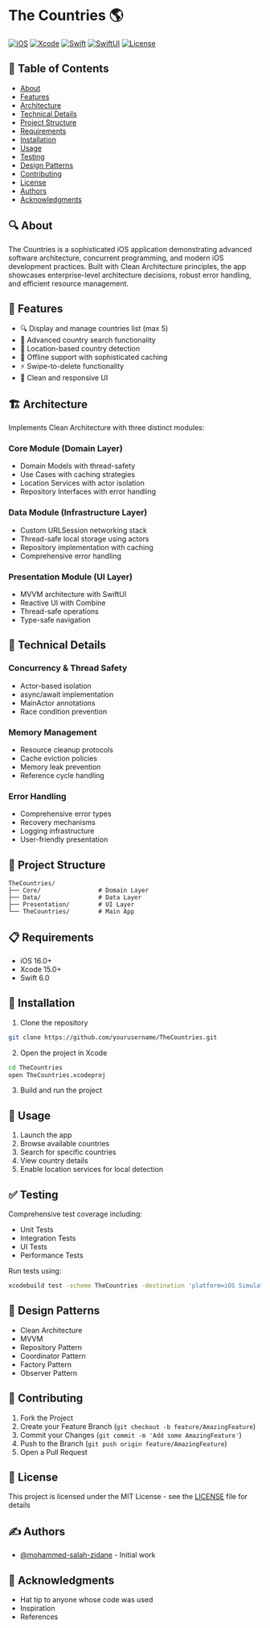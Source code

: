 # The Countries 🌎

[![iOS](https://img.shields.io/badge/iOS-16.0%2B-blue.svg)](https://developer.apple.com/ios/)
[![Xcode](https://img.shields.io/badge/Xcode-15.0%2B-blue.svg)](https://developer.apple.com/xcode/)
[![Swift](https://img.shields.io/badge/Swift-6.0-orange.svg)](https://swift.org)
[![SwiftUI](https://img.shields.io/badge/SwiftUI-4.0-blue.svg)](https://developer.apple.com/xcode/swiftui)
[![License](https://img.shields.io/badge/license-MIT-blue.svg)](LICENSE)

## 📝 Table of Contents
- [About](#about)
- [Features](#features)
- [Architecture](#architecture)
- [Technical Details](#technical-details)
- [Project Structure](#project-structure)
- [Requirements](#requirements)
- [Installation](#installation)
- [Usage](#usage)
- [Testing](#testing)
- [Design Patterns](#design-patterns)
- [Contributing](#contributing)
- [License](#license)
- [Authors](#authors)
- [Acknowledgments](#acknowledgments)

## 🔍 About <a name = "about"></a>
The Countries is a sophisticated iOS application demonstrating advanced software architecture, concurrent programming, and modern iOS development practices. Built with Clean Architecture principles, the app showcases enterprise-level architecture decisions, robust error handling, and efficient resource management.

## 🌟 Features <a name = "features"></a>
- 🔍 Display and manage countries list (max 5)
- 🔎 Advanced country search functionality
- 📍 Location-based country detection
- 💾 Offline support with sophisticated caching
- ⚡ Swipe-to-delete functionality
- 🎨 Clean and responsive UI

## 🏗 Architecture <a name = "architecture"></a>
Implements Clean Architecture with three distinct modules:

### Core Module (Domain Layer)
- Domain Models with thread-safety
- Use Cases with caching strategies
- Location Services with actor isolation
- Repository Interfaces with error handling

### Data Module (Infrastructure Layer)
- Custom URLSession networking stack
- Thread-safe local storage using actors
- Repository implementation with caching
- Comprehensive error handling

### Presentation Module (UI Layer)
- MVVM architecture with SwiftUI
- Reactive UI with Combine
- Thread-safe operations
- Type-safe navigation

## 🔧 Technical Details <a name = "technical-details"></a>

### Concurrency & Thread Safety
- Actor-based isolation
- async/await implementation
- MainActor annotations
- Race condition prevention

### Memory Management
- Resource cleanup protocols
- Cache eviction policies
- Memory leak prevention
- Reference cycle handling

### Error Handling
- Comprehensive error types
- Recovery mechanisms
- Logging infrastructure
- User-friendly presentation

## 📁 Project Structure <a name = "project-structure"></a>
```
TheCountries/
├── Core/                # Domain Layer
├── Data/                # Data Layer
├── Presentation/        # UI Layer
└── TheCountries/        # Main App
```

## 📋 Requirements <a name = "requirements"></a>
- iOS 16.0+
- Xcode 15.0+
- Swift 6.0

## 🔨 Installation <a name = "installation"></a>

1. Clone the repository
```bash
git clone https://github.com/yourusername/TheCountries.git
```

2. Open the project in Xcode
```bash
cd TheCountries
open TheCountries.xcodeproj
```

3. Build and run the project

## 🎯 Usage <a name = "usage"></a>
1. Launch the app
2. Browse available countries
3. Search for specific countries
4. View country details
5. Enable location services for local detection

## ✅ Testing <a name = "testing"></a>
Comprehensive test coverage including:
- Unit Tests
- Integration Tests
- UI Tests
- Performance Tests

Run tests using:
```bash
xcodebuild test -scheme TheCountries -destination 'platform=iOS Simulator,name=iPhone 15'
```

## 📐 Design Patterns <a name = "design-patterns"></a>
- Clean Architecture
- MVVM
- Repository Pattern
- Coordinator Pattern
- Factory Pattern
- Observer Pattern

## 🤝 Contributing <a name = "contributing"></a>
1. Fork the Project
2. Create your Feature Branch (`git checkout -b feature/AmazingFeature`)
3. Commit your Changes (`git commit -m 'Add some AmazingFeature'`)
4. Push to the Branch (`git push origin feature/AmazingFeature`)
5. Open a Pull Request

## 📝 License <a name = "license"></a>
This project is licensed under the MIT License - see the [LICENSE](LICENSE) file for details

## ✍️ Authors <a name = "authors"></a>
- [@mohammed-salah-zidane](https://github.com/mohammed-salah-zidane) - Initial work

## 🎉 Acknowledgments <a name = "acknowledgments"></a>
- Hat tip to anyone whose code was used
- Inspiration
- References

